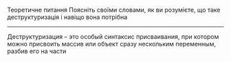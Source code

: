Теоретичне питання
Поясніть своїми словами, як ви розумієте, що таке деструктуризація і навіщо вона потрібна

******

Деструктуризация – это особый синтаксис присваивания, при котором можно присвоить массив или объект сразу нескольким переменным, разбив его на части